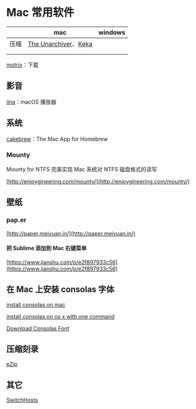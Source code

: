 # Mac 常用软件

|      | mac                                                          | windows |
| ---- | ------------------------------------------------------------ | ------- |
| 压缩 | [The Unarchiver](https://theunarchiver.com/)、[Keka](https://www.keka.io/zh-cn/) |         |
|      |                                                              |         |
|      |                                                              |         |

[motrix](https://motrix.app/)：下载

## 影音

[iina](https://iina.io/)：macOS 播放器

## 系统

[cakebrew](https://www.cakebrew.com/)：The Mac App for Homebrew

### Mounty

Mounty for NTFS 完美实现 Mac 系统对 NTFS 磁盘格式的读写

[http://enjoygineering.com/mounty/](http://enjoygineering.com/mounty/)

## 壁纸

### pap.er

[http://paper.meiyuan.in/](http://paper.meiyuan.in/)

#### 把 Sublime 添加到 Mac 右键菜单

[https://www.jianshu.com/p/e2f897933c56](https://www.jianshu.com/p/e2f897933c56)

## 在 Mac 上安装 consolas 字体

[install consolas on mac](https://gist.github.com/avalonalex/8125197)

[install consolas on os x with one command](https://gist.github.com/zebMcCorkle/fa4508e27f457d7b796ffd474be35d62)

[Download Consolas Font](http://www.fontpalace.com/font-download/Consolas/)

## 压缩刻录

[eZip](http://ezip.awehunt.com/)

## 其它

[SwitchHosts](https://github.com/oldj/SwitchHosts)
